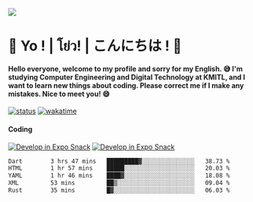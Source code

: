 <a href="#">
  <img src="https://user-images.githubusercontent.com/53619535/207896410-fee92aa4-65f2-4b27-91d3-86f8424178d3.gif" />
</a>

# 👋 Yo ! | โย่ว! | こんにちは ! 👋

<h4>Hello everyone, welcome to my profile and sorry for my English. 😅
I'm studying Computer Engineering and Digital Technology at KMITL, and I want to learn new things about coding. Please correct me if I make any mistakes. Nice to meet you! 😄</h4>

[![status](https://img.shields.io/badge/Freelance-Unavailable-red)](https://whyzotee.vercel.app)
[![wakatime](https://wakatime.com/badge/user/3ff4daa0-dc37-4cca-9446-11cce239b396.svg)](https://wakatime.com/@3ff4daa0-dc37-4cca-9446-11cce239b396)

#### Coding
[![Develop in Expo Snack](https://img.shields.io/badge/Flutter-119EFF.svg?style=for-the-badge&logo=flutter&labelColor=FFF&logoColor=119EFF)](https://flutter.dev/)
[![Develop in Expo Snack](https://img.shields.io/badge/Expo-000.svg?style=for-the-badge&logo=EXPO&labelColor=FFF&logoColor=000)](https://expo.dev/)

<!--START_SECTION:waka-->

```txt
Dart        3 hrs 47 mins   █████████▓░░░░░░░░░░░░░░░   38.73 %
HTML        1 hr 57 mins    █████░░░░░░░░░░░░░░░░░░░░   20.03 %
YAML        1 hr 46 mins    ████▓░░░░░░░░░░░░░░░░░░░░   18.08 %
XML         53 mins         ██▒░░░░░░░░░░░░░░░░░░░░░░   09.04 %
Rust        35 mins         █▓░░░░░░░░░░░░░░░░░░░░░░░   06.03 %
```

<!--END_SECTION:waka-->
